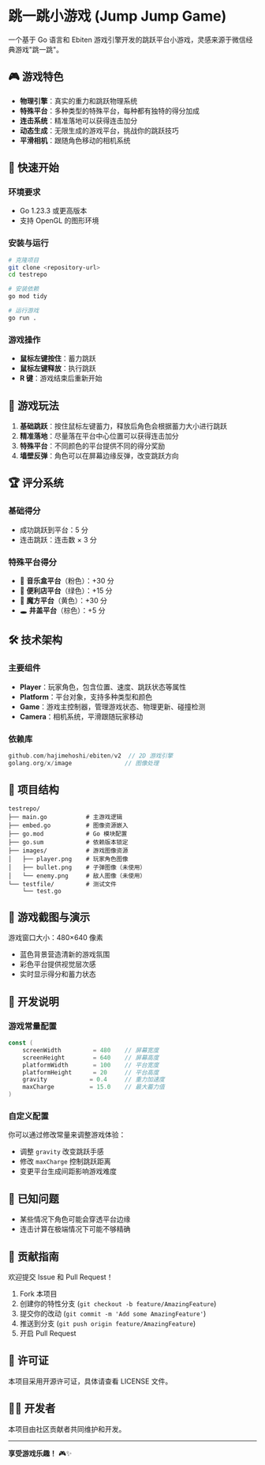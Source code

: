 # 跳一跳小游戏 (Jump Jump Game)

一个基于 Go 语言和 Ebiten 游戏引擎开发的跳跃平台小游戏，灵感来源于微信经典游戏"跳一跳"。

## 🎮 游戏特色

- **物理引擎**：真实的重力和跳跃物理系统
- **特殊平台**：多种类型的特殊平台，每种都有独特的得分加成
- **连击系统**：精准落地可以获得连击加分
- **动态生成**：无限生成的游戏平台，挑战你的跳跃技巧
- **平滑相机**：跟随角色移动的相机系统

## 🚀 快速开始

### 环境要求

- Go 1.23.3 或更高版本
- 支持 OpenGL 的图形环境

### 安装与运行

```bash
# 克隆项目
git clone <repository-url>
cd testrepo

# 安装依赖
go mod tidy

# 运行游戏
go run .
```

### 游戏操作

- **鼠标左键按住**：蓄力跳跃
- **鼠标左键释放**：执行跳跃
- **R 键**：游戏结束后重新开始

## 🎯 游戏玩法

1. **基础跳跃**：按住鼠标左键蓄力，释放后角色会根据蓄力大小进行跳跃
2. **精准落地**：尽量落在平台中心位置可以获得连击加分
3. **特殊平台**：不同颜色的平台提供不同的得分奖励
4. **墙壁反弹**：角色可以在屏幕边缘反弹，改变跳跃方向

## 🏆 评分系统

### 基础得分
- 成功跳跃到平台：5 分
- 连击跳跃：连击数 × 3 分

### 特殊平台得分
- 🎵 **音乐盒平台**（粉色）：+30 分
- 🏪 **便利店平台**（绿色）：+15 分
- 🎲 **魔方平台**（黄色）：+30 分
- 🕳️ **井盖平台**（棕色）：+5 分

## 🛠️ 技术架构

### 主要组件

- **Player**：玩家角色，包含位置、速度、跳跃状态等属性
- **Platform**：平台对象，支持多种类型和颜色
- **Game**：游戏主控制器，管理游戏状态、物理更新、碰撞检测
- **Camera**：相机系统，平滑跟随玩家移动

### 依赖库

```go
github.com/hajimehoshi/ebiten/v2  // 2D 游戏引擎
golang.org/x/image               // 图像处理
```

## 📁 项目结构

```
testrepo/
├── main.go           # 主游戏逻辑
├── embed.go          # 图像资源嵌入
├── go.mod            # Go 模块配置
├── go.sum            # 依赖版本锁定
├── images/           # 游戏图像资源
│   ├── player.png    # 玩家角色图像
│   ├── bullet.png    # 子弹图像（未使用）
│   └── enemy.png     # 敌人图像（未使用）
└── testfile/         # 测试文件
    └── test.go
```

## 🎨 游戏截图与演示

游戏窗口大小：480×640 像素
- 蓝色背景营造清新的游戏氛围
- 彩色平台提供视觉层次感
- 实时显示得分和蓄力状态

## 🔧 开发说明

### 游戏常量配置

```go
const (
    screenWidth         = 480    // 屏幕宽度
    screenHeight        = 640    // 屏幕高度
    platformWidth       = 100    // 平台宽度
    platformHeight      = 20     // 平台高度
    gravity            = 0.4     // 重力加速度
    maxCharge          = 15.0    // 最大蓄力值
)
```

### 自定义配置

你可以通过修改常量来调整游戏体验：
- 调整 `gravity` 改变跳跃手感
- 修改 `maxCharge` 控制跳跃距离
- 变更平台生成间距影响游戏难度

## 🐛 已知问题

- 某些情况下角色可能会穿透平台边缘
- 连击计算在极端情况下可能不够精确

## 🤝 贡献指南

欢迎提交 Issue 和 Pull Request！

1. Fork 本项目
2. 创建你的特性分支 (`git checkout -b feature/AmazingFeature`)
3. 提交你的改动 (`git commit -m 'Add some AmazingFeature'`)
4. 推送到分支 (`git push origin feature/AmazingFeature`)
5. 开启 Pull Request

## 📄 许可证

本项目采用开源许可证，具体请查看 LICENSE 文件。

## 👨‍💻 开发者

本项目由社区贡献者共同维护和开发。

---

**享受游戏乐趣！** 🎮✨